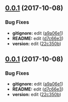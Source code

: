 <a name="0.0.1"></a>
## [0.0.1](https://github.com/BioPhoton/angular-signature-pad/compare/0.1.0...0.0.1) (2017-10-08)


### Bug Fixes

* **gitignore:** edit ([a9a06e1](https://github.com/BioPhoton/angular-signature-pad/commit/a9a06e1))
* **README:** edit ([d7c66e3](https://github.com/BioPhoton/angular-signature-pad/commit/d7c66e3))
* **version:** edit ([22c350b](https://github.com/BioPhoton/angular-signature-pad/commit/22c350b))



<a name="0.0.1"></a>
## [0.0.1](https://github.com/BioPhoton/angular-signature-pad/compare/0.1.0...0.0.1) (2017-10-08)


### Bug Fixes

* **gitignore:** edit ([a9a06e1](https://github.com/BioPhoton/angular-signature-pad/commit/a9a06e1))
* **README:** edit ([d7c66e3](https://github.com/BioPhoton/angular-signature-pad/commit/d7c66e3))
* **version:** edit ([22c350b](https://github.com/BioPhoton/angular-signature-pad/commit/22c350b))




